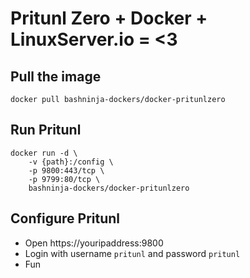 # Pritunl Zero + Docker + LinuxServer.io = <3

## Pull the image

    docker pull bashninja-dockers/docker-pritunlzero

## Run Pritunl

    docker run -d \
        -v {path}:/config \
        -p 9800:443/tcp \
        -p 9799:80/tcp \
        bashninja-dockers/docker-pritunlzero

## Configure Pritunl

* Open https://youripaddress:9800
* Login with username `pritunl` and password `pritunl`
* Fun
